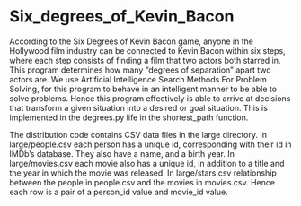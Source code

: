 # Six_degrees_of_Kevin_Bacon
According to the Six Degrees of Kevin Bacon game, anyone in the Hollywood film industry can be connected to Kevin Bacon within six steps, where each step consists of finding a film that two actors both starred in. This program determines how many “degrees of separation” apart two actors are.
We use Artificial Intelligence Search Methods For Problem Solving, for this program to behave in an intelligent manner to be able to solve problems. Hence this program effectively is able to arrive at decisions that transform a given situation into a desired or goal situation. This is implemented in the degrees.py life in the shortest_path function.

The distribution code contains CSV data files in the large directory.
In large/people.csv each person has a unique id, corresponding with their id in IMDb’s database. They also have a name, and a birth year.
In large/movies.csv each movie also has a unique id, in addition to a title and the year in which the movie was released.
In large/stars.csv relationship between the people in people.csv and the movies in movies.csv. Hence each row is a pair of a person_id value and movie_id value. 
